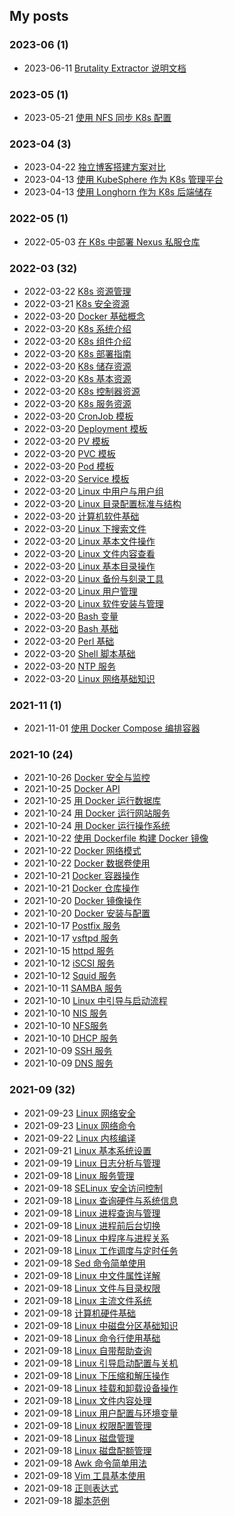 ## My posts  
### **2023-06** (1)  
- 2023-06-11 [Brutality Extractor 说明文档](https://blog.x2b.net/2009940341/)  
  
  
### **2023-05** (1)  
- 2023-05-21 [使用 NFS 同步 K8s 配置](https://blog.x2b.net/1345941684/)  
  
  
### **2023-04** (3)  
- 2023-04-22 [独立博客搭建方案对比](https://blog.x2b.net/3127212691/)  
- 2023-04-13 [使用 KubeSphere 作为 K8s 管理平台](https://blog.x2b.net/1139906495/)  
- 2023-04-13 [使用 Longhorn 作为 K8s 后端储存](https://blog.x2b.net/1964569963/)  
  
  
### **2022-05** (1)  
- 2022-05-03 [在 K8s 中部署 Nexus 私服仓库](https://blog.x2b.net/2471935358/)  
  
  
### **2022-03** (32)  
- 2022-03-22 [K8s 资源管理](https://blog.x2b.net/948924982/)  
- 2022-03-21 [K8s 安全资源](https://blog.x2b.net/3406984642/)  
- 2022-03-20 [Docker 基础概念](https://blog.x2b.net/3341501969/)  
- 2022-03-20 [K8s 系统介绍](https://blog.x2b.net/376871778/)  
- 2022-03-20 [K8s 组件介绍](https://blog.x2b.net/1457906456/)  
- 2022-03-20 [K8s 部署指南](https://blog.x2b.net/1488965608/)  
- 2022-03-20 [K8s 储存资源](https://blog.x2b.net/1711004813/)  
- 2022-03-20 [K8s 基本资源](https://blog.x2b.net/4120596009/)  
- 2022-03-20 [K8s 控制器资源](https://blog.x2b.net/3401119197/)  
- 2022-03-20 [K8s 服务资源](https://blog.x2b.net/3045985343/)  
- 2022-03-20 [CronJob 模板](https://blog.x2b.net/3537711107/)  
- 2022-03-20 [Deployment 模板](https://blog.x2b.net/1856695493/)  
- 2022-03-20 [PV 模板](https://blog.x2b.net/2406232821/)  
- 2022-03-20 [PVC 模板](https://blog.x2b.net/1958383264/)  
- 2022-03-20 [Pod 模板](https://blog.x2b.net/94081894/)  
- 2022-03-20 [Service 模板](https://blog.x2b.net/528668799/)  
- 2022-03-20 [Linux 中用户与用户组](https://blog.x2b.net/2592592171/)  
- 2022-03-20 [Linux 目录配置标准与结构](https://blog.x2b.net/4087499240/)  
- 2022-03-20 [计算机软件基础](https://blog.x2b.net/2759544459/)  
- 2022-03-20 [Linux 下搜索文件](https://blog.x2b.net/3570307132/)  
- 2022-03-20 [Linux 基本文件操作](https://blog.x2b.net/3891118029/)  
- 2022-03-20 [Linux 文件内容查看](https://blog.x2b.net/1251081056/)  
- 2022-03-20 [Linux 基本目录操作](https://blog.x2b.net/735422586/)  
- 2022-03-20 [Linux 备份与刻录工具](https://blog.x2b.net/3733482185/)  
- 2022-03-20 [Linux 用户管理](https://blog.x2b.net/3199649610/)  
- 2022-03-20 [Linux 软件安装与管理](https://blog.x2b.net/1357678012/)  
- 2022-03-20 [Bash 变量](https://blog.x2b.net/2082872357/)  
- 2022-03-20 [Bash 基础](https://blog.x2b.net/1325555629/)  
- 2022-03-20 [Perl 基础](https://blog.x2b.net/591566948/)  
- 2022-03-20 [Shell 脚本基础](https://blog.x2b.net/2734315757/)  
- 2022-03-20 [NTP 服务](https://blog.x2b.net/3532663001/)  
- 2022-03-20 [Linux 网络基础知识](https://blog.x2b.net/799638542/)  
  
  
### **2021-11** (1)  
- 2021-11-01 [使用 Docker Compose 编排容器](https://blog.x2b.net/504557237/)  
  
  
### **2021-10** (24)  
- 2021-10-26 [Docker 安全与监控](https://blog.x2b.net/1472106291/)  
- 2021-10-25 [Docker API](https://blog.x2b.net/2670657393/)  
- 2021-10-25 [用 Docker 运行数据库](https://blog.x2b.net/350907895/)  
- 2021-10-24 [用 Docker 运行网站服务](https://blog.x2b.net/717387216/)  
- 2021-10-24 [用 Docker 运行操作系统](https://blog.x2b.net/962831535/)  
- 2021-10-22 [使用 Dockerfile 构建 Docker 镜像](https://blog.x2b.net/2014855778/)  
- 2021-10-22 [Docker 网络模式](https://blog.x2b.net/1910773265/)  
- 2021-10-22 [Docker 数据卷使用](https://blog.x2b.net/2894555783/)  
- 2021-10-21 [Docker 容器操作](https://blog.x2b.net/2679776821/)  
- 2021-10-21 [Docker 仓库操作](https://blog.x2b.net/3229018848/)  
- 2021-10-20 [Docker 镜像操作](https://blog.x2b.net/1103407806/)  
- 2021-10-20 [Docker 安装与配置](https://blog.x2b.net/4130112682/)  
- 2021-10-17 [Postfix 服务](https://blog.x2b.net/1516343977/)  
- 2021-10-17 [vsftpd 服务](https://blog.x2b.net/1853961938/)  
- 2021-10-15 [httpd 服务](https://blog.x2b.net/2334204318/)  
- 2021-10-12 [iSCSI 服务](https://blog.x2b.net/3959662341/)  
- 2021-10-12 [Squid 服务](https://blog.x2b.net/1886159042/)  
- 2021-10-11 [SAMBA 服务](https://blog.x2b.net/1516343977/)  
- 2021-10-10 [Linux 中引导与启动流程](https://blog.x2b.net/4291230975/)  
- 2021-10-10 [NIS 服务](https://blog.x2b.net/26249757/)  
- 2021-10-10 [NFS服务](https://blog.x2b.net/165304807/)  
- 2021-10-10 [DHCP 服务](https://blog.x2b.net/4189308113/)  
- 2021-10-09 [SSH 服务](https://blog.x2b.net/3422512598/)  
- 2021-10-09 [DNS 服务](https://blog.x2b.net/1926461212/)  
  
  
### **2021-09** (32)  
- 2021-09-23 [Linux 网络安全](https://blog.x2b.net/3333155646/)  
- 2021-09-23 [Linux 网络命令](https://blog.x2b.net/2991697559/)  
- 2021-09-22 [Linux 内核编译](https://blog.x2b.net/3262096821/)  
- 2021-09-21 [Linux 基本系统设置](https://blog.x2b.net/3511703514/)  
- 2021-09-19 [Linux 日志分析与管理](https://blog.x2b.net/808925609/)  
- 2021-09-18 [Linux 服务管理](https://blog.x2b.net/1224880312/)  
- 2021-09-18 [SELinux 安全访问控制](https://blog.x2b.net/1359563972/)  
- 2021-09-18 [Linux 查询硬件与系统信息](https://blog.x2b.net/741506456/)  
- 2021-09-18 [Linux 进程查询与管理](https://blog.x2b.net/1804980384/)  
- 2021-09-18 [Linux 进程前后台切换](https://blog.x2b.net/517799084/)  
- 2021-09-18 [Linux 中程序与进程关系](https://blog.x2b.net/630034191/)  
- 2021-09-18 [Linux 工作调度与定时任务](https://blog.x2b.net/3847284551/)  
- 2021-09-18 [Sed 命令简单使用](https://blog.x2b.net/507701603/)  
- 2021-09-18 [Linux 中文件属性详解](https://blog.x2b.net/1872252014/)  
- 2021-09-18 [Linux 文件与目录权限](https://blog.x2b.net/46662635/)  
- 2021-09-18 [Linux 主流文件系统](https://blog.x2b.net/2794564793/)  
- 2021-09-18 [计算机硬件基础](https://blog.x2b.net/3847559470/)  
- 2021-09-18 [Linux 中磁盘分区基础知识](https://blog.x2b.net/3200821655/)  
- 2021-09-18 [Linux 命令行使用基础](https://blog.x2b.net/1784829336/)  
- 2021-09-18 [Linux 自带帮助查询](https://blog.x2b.net/4039294623/)  
- 2021-09-18 [Linux 引导启动配置与关机](https://blog.x2b.net/3107904477/)  
- 2021-09-18 [Linux 下压缩和解压操作](https://blog.x2b.net/635683850/)  
- 2021-09-18 [Linux 挂载和卸载设备操作](https://blog.x2b.net/848908018/)  
- 2021-09-18 [Linux 文件内容处理](https://blog.x2b.net/3847284551/)  
- 2021-09-18 [Linux 用户配置与环境变量](https://blog.x2b.net/1849958032/)  
- 2021-09-18 [Linux 权限配置管理](https://blog.x2b.net/2354164977/)  
- 2021-09-18 [Linux 磁盘管理](https://blog.x2b.net/3491093041/)  
- 2021-09-18 [Linux 磁盘配额管理](https://blog.x2b.net/3427262780/)  
- 2021-09-18 [Awk 命令简单用法](https://blog.x2b.net/1712308461/)  
- 2021-09-18 [Vim 工具基本使用](https://blog.x2b.net/17877528/)  
- 2021-09-18 [正则表达式](https://blog.x2b.net/794273428/)  
- 2021-09-18 [脚本范例](https://blog.x2b.net/1256157642/)  
  
